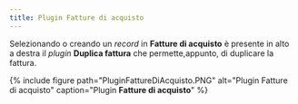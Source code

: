 ```yaml
---
title: Plugin Fatture di acquisto
---
```


Selezionando o creando un *record* in **Fatture di acquisto** è presente in alto a destra il *plugin* **Duplica fattura** che permette,appunto, di duplicare la fattura.

{% include figure path="PluginFattureDiAcquisto.PNG" alt="Plugin Fatture di acquisto" caption="Plugin **Fatture di acquisto**" %}

